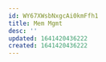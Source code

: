 ```yaml
---
id: WY67XWsbNxgcAi0kmFfh1
title: Mem Mgmt
desc: ''
updated: 1641420436222
created: 1641420436222
---
```



